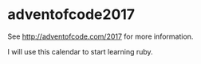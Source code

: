 # adventofcode2017

See http://adventofcode.com/2017 for more information.

I will use this calendar to start learning ruby.